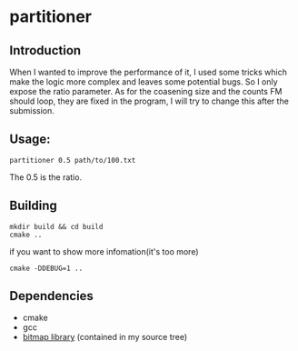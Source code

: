 # partitioner

## Introduction
When I wanted to improve the performance of it, I used some tricks which make the logic more complex and leaves some potential bugs.
So I only expose the ratio parameter. As for the coasening size and the counts FM should loop, they are fixed in the program, I will try to change this 
after the submission.

## Usage:
```shell
partitioner 0.5 path/to/100.txt
```
The 0.5 is the ratio.

## Building
```shell
mkdir build && cd build
cmake ..
```
if you want to show more infomation(it's too more)
```
cmake -DDEBUG=1 ..
```


## Dependencies
- cmake
- gcc
- [bitmap library](https://github.com/lemire/EWAHBoolArray) (contained in my source tree)
